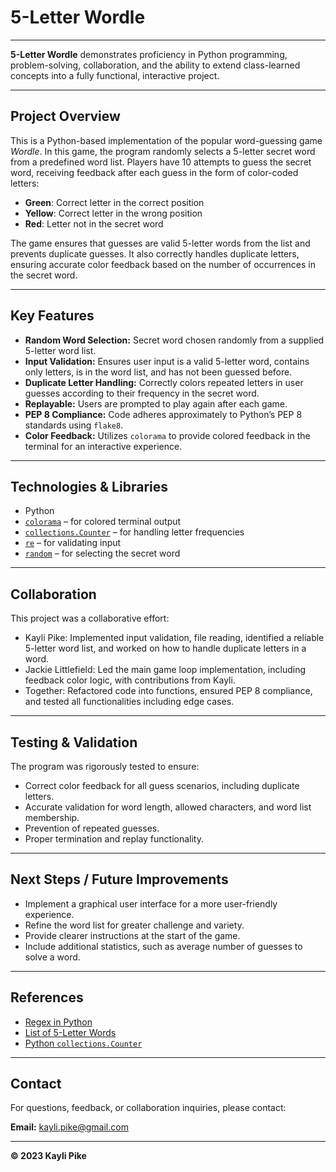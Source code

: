 # 5-Letter Wordle

---

**5-Letter Wordle** demonstrates proficiency in Python programming, problem-solving, collaboration, and the ability to extend class-learned concepts into a fully functional, interactive project.

---

## Project Overview

This is a Python-based implementation of the popular word-guessing game *Wordle*. In this game, the program randomly selects a 5-letter secret word from a predefined word list. Players have 10 attempts to guess the secret word, receiving feedback after each guess in the form of color-coded letters:

- **Green**: Correct letter in the correct position  
- **Yellow**: Correct letter in the wrong position  
- **Red**: Letter not in the secret word  

The game ensures that guesses are valid 5-letter words from the list and prevents duplicate guesses. It also correctly handles duplicate letters, ensuring accurate color feedback based on the number of occurrences in the secret word.

---

## Key Features

- **Random Word Selection:** Secret word chosen randomly from a supplied 5-letter word list.
- **Input Validation:** Ensures user input is a valid 5-letter word, contains only letters, is in the word list, and has not been guessed before.
- **Duplicate Letter Handling:** Correctly colors repeated letters in user guesses according to their frequency in the secret word.
- **Replayable:** Users are prompted to play again after each game.
- **PEP 8 Compliance:** Code adheres approximately to Python’s PEP 8 standards using `flake8`.
- **Color Feedback:** Utilizes `colorama` to provide colored feedback in the terminal for an interactive experience.

---

## Technologies & Libraries

- Python
- [`colorama`](https://pypi.org/project/colorama/) – for colored terminal output
- [`collections.Counter`](https://docs.python.org/3/library/collections.html#collections.Counter) – for handling letter frequencies
- [`re`](https://docs.python.org/3/library/re.html) – for validating input
- [`random`](https://docs.python.org/3/library/random.html) – for selecting the secret word

---

## Collaboration

This project was a collaborative effort:

- Kayli Pike: Implemented input validation, file reading, identified a reliable 5-letter word list, and worked on how to handle duplicate letters in a word.
- Jackie Littlefield: Led the main game loop implementation, including feedback color logic, with contributions from Kayli.
- Together: Refactored code into functions, ensured PEP 8 compliance, and tested all functionalities including edge cases.

---

## Testing & Validation

The program was rigorously tested to ensure:

- Correct color feedback for all guess scenarios, including duplicate letters.
- Accurate validation for word length, allowed characters, and word list membership.
- Prevention of repeated guesses.
- Proper termination and replay functionality.

---

## Next Steps / Future Improvements

- Implement a graphical user interface for a more user-friendly experience.
- Refine the word list for greater challenge and variety.
- Provide clearer instructions at the start of the game.
- Include additional statistics, such as average number of guesses to solve a word.

---

## References

- [Regex in Python](https://www3.ntu.edu.sg/home/ehchua/programming/howto/Regexe.html)  
- [List of 5-Letter Words](https://copylists.com/words/list-of-5-letter-words/)  
- [Python `collections.Counter`](https://chercher.tech/python/how-to-use-collections-counter-in-python)

---

## Contact

For questions, feedback, or collaboration inquiries, please contact:

**Email:** [kayli.pike@gmail.com](mailto:kayli.pike@gmail.com)

---

**© 2023 Kayli Pike**

